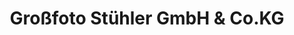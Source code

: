---
title: "Großfoto Stühler GmbH & Co.KG"
url: /bochum/grossfoto-stuehler-gmbh-und-co-kg/
shop: Kopieren
---